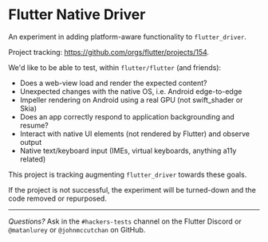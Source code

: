 # Flutter Native Driver

An experiment in adding platform-aware functionality to `flutter_driver`.

Project tracking: <https://github.com/orgs/flutter/projects/154>.

We'd like to be able to test, within `flutter/flutter` (and friends):

- Does a web-view load and render the expected content?
- Unexpected changes with the native OS, i.e. Android edge-to-edge
- Impeller rendering on Android using a real GPU (not swift_shader or Skia)
- Does an app correctly respond to application backgrounding and resume?
- Interact with native UI elements (not rendered by Flutter) and observe output
- Native text/keyboard input (IMEs, virtual keyboards, anything a11y related)

This project is tracking augmenting `flutter_driver` towards these goals.

If the project is not successful, the experiment will be turned-down and the
code removed or repurposed.

---

_Questions?_ Ask in the `#hackers-tests` channel on the Flutter Discord or
`@matanlurey` or `@johnmccutchan` on GitHub.
